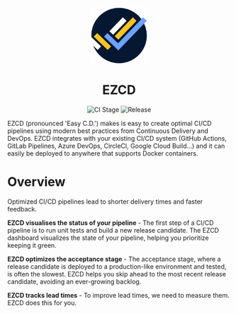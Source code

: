 <div align="center">
  <a href="https://github.com/ezcdlabs/ezcd/">
    <picture>
      <source media="(prefers-color-scheme: dark)" srcset="./logo.svg">
      <img alt="EZCD logo" src="./logo.svg" height="128">
    </picture>
  </a>
  <h1>EZCD</h1>
  
  ![CI Stage](https://github.com/ezcdlabs/ezcd/actions/workflows/ci.yml/badge.svg)
  ![Release](https://github.com/ezcdlabs/ezcd/actions/workflows/release.yml/badge.svg)
</div>

EZCD (pronounced 'Easy C.D.') makes is easy to create optimal CI/CD pipelines using modern best practices from Continuous Delivery and DevOps. EZCD integrates with your existing CI/CD system (GitHub Actions, GitLab Pipelines, Azure DevOps, CircleCI, Google Cloud Build...) and it can easily be deployed to anywhere that supports Docker containers.

# Overview

Optimized CI/CD pipelines lead to shorter delivery times and faster feedback.

__EZCD visualises the status of your pipeline__ - The first step of a CI/CD pipeline is to run unit tests and build a new release candidate. The EZCD dashboard visualizes the state of your pipeline, helping you prioritize keeping it green.

__EZCD optimizes the acceptance stage__ - The acceptance stage, where a release candidate is deployed to a production-like environment and tested, is often the slowest. EZCD helps you skip ahead to the most recent release candidate, avoiding an ever-growing backlog.

__EZCD tracks lead times__ - To improve lead times, we need to measure them. EZCD does this for you.

<!-- ## Getting Started -->
<!-- 


- **Dashboard**: Run the dashboard in Docker, e.g., on Render.com, Heroku, Kubernetes (k8s).

- **CLI**: Use the CLI from your CI/CD pipeline such as GitHub Actions, etc.

## Usage

### Dashboard

To run the dashboard, you need a PostgreSQL database. Pass the connection string as the environment variable `EZCD_DATABASE_URL`.

### CLI

Use the CLI in your CI/CD pipeline to interact with the dashboard and manage your deployments.

You can use the GitHub Action, or you can download EZCD from our releases page
```
  commit-stage:
    runs-on: ubuntu-latest
    steps:
      - name: Setup EZCD CLI using github action
        uses: ezcdlabs/ezcd@main
        with:
          version: 0.1.0

      - name: Commit stage started
        run: ezcd-cli commit-stage-started

      - name: Test and build
        run: ./your-test-and-build.sh
      
      - name: Commit stage passed
        run: ezcd-cli commit-stage-passed
      
      - name: Commit stage failed
        if: !success()
        run: ezcd-cli commit-stage-failed
``` -->
